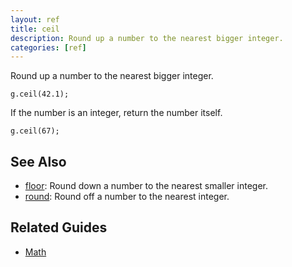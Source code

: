 ```yaml
---
layout: ref
title: ceil
description: Round up a number to the nearest bigger integer.
categories: [ref]
---
```

Round up a number to the nearest bigger integer.

    g.ceil(42.1);

If the number is an integer, return the number itself.

    g.ceil(67);

## See Also
- [floor](/ref/floor.html): Round down a number to the nearest smaller integer.
- [round](/ref/round.html): Round off a number to the nearest integer.

## Related Guides
- [Math](/guide/math.html)
